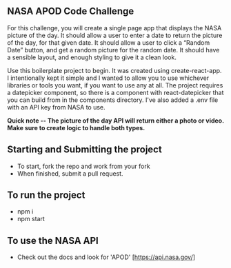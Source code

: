 ## NASA APOD Code Challenge
For this challenge, you will create a single page app that displays the NASA picture of the day. 
It should allow a user to enter a date to return the picture of the day, for that given date.
It should allow a user to click a “Random Date” button, and get a random picture for the random date.
It should have a sensible layout, and enough styling to give it a clean look.

Use this boilerplate project to begin. It was created using create-react-app. I intentionally kept it simple and I wanted to allow you to use whichever libraries or tools you want, if you want to use any at all.
The project requires a datepicker component, so there is a component with react-datepicker that you can build from in the components directory.
I've also added a .env file with an API key from NASA to use.

**Quick note -- The picture of the day API will return either a photo or video. Make sure to create logic to handle both types.**

## Starting and Submitting the project
- To start, fork the repo and work from your fork
- When finished, submit a pull request.

## To run the project
- npm i
- npm start

## To use the NASA API
- Check out the docs and look for 'APOD' [https://api.nasa.gov/]


